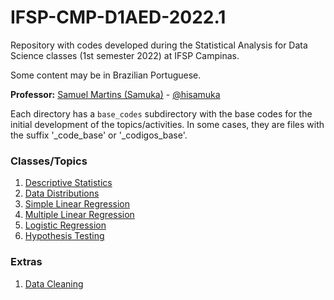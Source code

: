 # IFSP-CMP-D1AED-2022.1
Repository with codes developed during the Statistical Analysis for Data Science classes (1st semester 2022) at IFSP Campinas.

Some content may be in Brazilian Portuguese.

**Professor:** [Samuel Martins (Samuka)](http://hisamuka.github.io/) - [@hisamuka](https://github.com/hisamuka)

Each directory has a `base_codes` subdirectory with the base codes for the initial development of the topics/activities. In some cases, they are files with the suffix '_code_base' or '_codigos_base'.


### Classes/Topics
1. [Descriptive Statistics](./descriptive_statistics)
2. [Data Distributions](./data_distributions)
3. [Simple Linear Regression](./linear_regression)
4. [Multiple Linear Regression](./linear_regression)
5. [Logistic Regression](./logistic_regression)
6. [Hypothesis Testing](./hypothesis_testing)

### Extras
1. [Data Cleaning](./data_cleaning)
